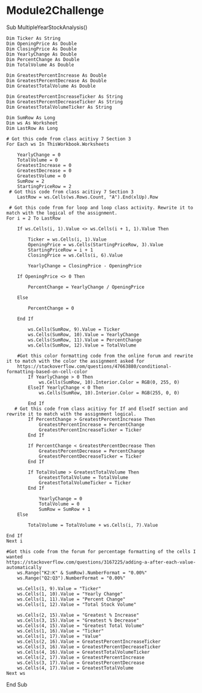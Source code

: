 # Module2Challenge
Sub MultipleYearStockAnalysis()
    
    Dim Ticker As String
    Dim OpeningPrice As Double
    Dim ClosingPrice As Double
    Dim YearlyChange As Double
    Dim PercentChange As Double
    Dim TotalVolume As Double
    
    Dim GreatestPercentIncrease As Double
    Dim GreatestPercentDecrease As Double
    Dim GreatestTotalVolume As Double
    
    Dim GreatestPercentIncreaseTicker As String
    Dim GreatestPercentDecreaseTicker As String
    Dim GreatestTotalVolumeTicker As String
    
    Dim SumRow As Long
    Dim ws As Worksheet
    Dim LastRow As Long
    
    # Got this code from class acitivy 7 Section 3
    For Each ws In ThisWorkbook.Worksheets
        
        YearlyChange = 0
        TotalVolume = 0
        GreatestIncrease = 0
        GreatestDecrease = 0
        GreatestVolume = 0
        SumRow = 2
        StartingPriceRow = 2
     # Got this code from class acitivy 7 Section 3 
        LastRow = ws.Cells(ws.Rows.Count, "A").End(xlUp).Row
        
     # Got this code from for loop and loop class activity. Rewrite it to match with the logical of the assignment.   
    For i = 2 To LastRow
            
        If ws.Cells(i, 1).Value <> ws.Cells(i + 1, 1).Value Then
                
            Ticker = ws.Cells(i, 1).Value
            OpeningPrice = ws.Cells(StartingPriceRow, 3).Value
            StartingPriceRow = i + 1
            ClosingPrice = ws.Cells(i, 6).Value
                
            YearlyChange = ClosingPrice - OpeningPrice
            
        If OpeningPrice <> 0 Then
        
            PercentChange = YearlyChange / OpeningPrice
            
        Else
            
            PercentChange = 0
            
        End If

            ws.Cells(SumRow, 9).Value = Ticker
            ws.Cells(SumRow, 10).Value = YearlyChange
            ws.Cells(SumRow, 11).Value = PercentChange
            ws.Cells(SumRow, 12).Value = TotalVolume
       
        #Got this color formatting code from the online forum and rewrite it to match with the color the assignment asked for
        https://stackoverflow.com/questions/47663880/conditional-formatting-based-on-cell-color 
            If YearlyChange > 0 Then
                ws.Cells(SumRow, 10).Interior.Color = RGB(0, 255, 0)
            ElseIf YearlyChange < 0 Then
                ws.Cells(SumRow, 10).Interior.Color = RGB(255, 0, 0)
            
            End If
       # Got this code from class acitivy for If and ElseIf section and rewrite it to match with the assignment logical.     
            If PercentChange > GreatestPercentIncrease Then
                GreatestPercentIncrease = PercentChange
                GreatestPercentIncreaseTicker = Ticker
            End If
            
            If PercentChange < GreatestPercentDecrease Then
                GreatestPercentDecrease = PercentChange
                GreatestPercentDecreaseTicker = Ticker
            End If
            
            If TotalVolume > GreatestTotalVolume Then
                GreatestTotalVolume = TotalVolume
                GreatestTotalVolumeTicker = Ticker
            End If

                YearlyChange = 0
                TotalVolume = 0
                SumRow = SumRow + 1
        Else
                
            TotalVolume = TotalVolume + ws.Cells(i, 7).Value
                                             
    End If
    Next i
    
    #Got this code from the forum for percentage formatting of the cells I wanted
    https://stackoverflow.com/questions/3167225/adding-a-after-each-value-automatically
        ws.Range("K2:K" & SumRow).NumberFormat = "0.00%"
        ws.Range("Q2:Q3").NumberFormat = "0.00%"
        
        ws.Cells(1, 9).Value = "Ticker"
        ws.Cells(1, 10).Value = "Yearly Change"
        ws.Cells(1, 11).Value = "Percent Change"
        ws.Cells(1, 12).Value = "Total Stock Volume"
       
        ws.Cells(2, 15).Value = "Greatest % Increase"
        ws.Cells(3, 15).Value = "Greatest % Decrease"
        ws.Cells(4, 15).Value = "Greatest Total Volume"
        ws.Cells(1, 16).Value = "Ticker"
        ws.Cells(1, 17).Value = "Value"
        ws.Cells(2, 16).Value = GreatestPercentIncreaseTicker
        ws.Cells(3, 16).Value = GreatestPercentDecreaseTicker
        ws.Cells(4, 16).Value = GreatestTotalVolumeTicker
        ws.Cells(2, 17).Value = GreatestPercentIncrease
        ws.Cells(3, 17).Value = GreatestPercentDecrease
        ws.Cells(4, 17).Value = GreatestTotalVolume
    Next ws
End Sub


